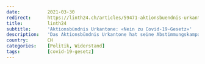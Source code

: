 ```yaml
---
date:          2021-03-30
redirect:      https://linth24.ch/articles/59471-aktionsbuendnis-urkantone-nein-zu-covid-19-gesetz
title:         linth24
subtitle:      'Aktionsbündnis Urkantone: «Nein zu Covid-19-Gesetz»'
description:   'Das Aktionsbündnis Urkantone hat seine Abstimmungskampagne zum Covid-19-Gesetz gestartet. Die Kernbotschaft: «Schluss mit dem Corona-Notrecht – Nein zum Covid-19-Gesetz!»'
country:       CH
categories:    [Politik, Widerstand]
tags:          [covid-19-gesetz]
---
```

